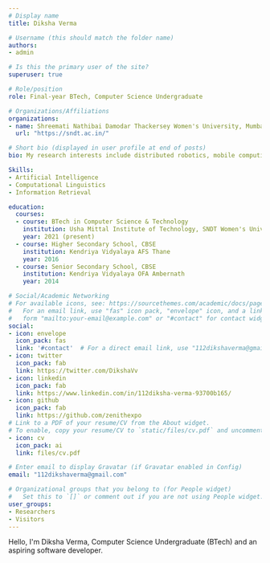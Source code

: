 ```yaml
---
# Display name
title: Diksha Verma

# Username (this should match the folder name)
authors:
- admin

# Is this the primary user of the site?
superuser: true

# Role/position
role: Final-year BTech, Computer Science Undergraduate 

# Organizations/Affiliations
organizations:
- name: Shreemati Nathibai Damodar Thackersey Women's University, Mumbai.
  url: "https://sndt.ac.in/"

# Short bio (displayed in user profile at end of posts)
bio: My research interests include distributed robotics, mobile computing and programmable matter.

Skills:
- Artificial Intelligence
- Computational Linguistics
- Information Retrieval

education:
  courses:
  - course: BTech in Computer Science & Technology
    institution: Usha Mittal Institute of Technology, SNDT Women's University
    year: 2021 (present)
  - course: Higher Secondary School, CBSE
    institution: Kendriya Vidyalaya AFS Thane
    year: 2016
  - course: Senior Secondary School, CBSE
    institution: Kendriya Vidyalaya OFA Ambernath
    year: 2014

# Social/Academic Networking
# For available icons, see: https://sourcethemes.com/academic/docs/page-builder/#icons
#   For an email link, use "fas" icon pack, "envelope" icon, and a link in the
#   form "mailto:your-email@example.com" or "#contact" for contact widget.
social:
- icon: envelope
  icon_pack: fas
  link: '#contact'  # For a direct email link, use "112dikshaverma@gmail.com".
- icon: twitter
  icon_pack: fab
  link: https://twitter.com/DikshaVv
- icon: linkedin
  icon_pack: fab
  link: https://www.linkedin.com/in/112diksha-verma-93700b165/
- icon: github
  icon_pack: fab
  link: https://github.com/zenithexpo
# Link to a PDF of your resume/CV from the About widget.
# To enable, copy your resume/CV to `static/files/cv.pdf` and uncomment the lines below.
- icon: cv
  icon_pack: ai
  link: files/cv.pdf

# Enter email to display Gravatar (if Gravatar enabled in Config)
email: "112dikshaverma@gmail.com"

# Organizational groups that you belong to (for People widget)
#   Set this to `[]` or comment out if you are not using People widget.
user_groups:
- Researchers
- Visitors
---
```

Hello, I'm Diksha Verma, Computer Science Undergraduate (BTech) and an aspiring software developer. 
